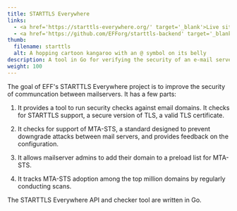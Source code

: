 ```yaml
---
title: STARTTLS Everywhere
links:
  - <a href='https://starttls-everywhere.org/' target='_blank'>Live site</a>
  - <a href='https://github.com/EFForg/starttls-backend' target='_blank'>Code on GitHub</a>
thumb:
  filename: starttls
  alt: A hopping cartoon kangaroo with an @ symbol on its belly
description: A tool in Go for verifying the security of an e-mail server and building a list of MTAs that support the MTA-STS standard.
weight: 100
---
```


The goal of EFF's STARTTLS Everywhere project is to improve the security of communcation between mailservers. It has a few parts:

1. It provides a tool to run security checks against email domains. It checks for STARTTLS support, a secure version of TLS, a valid TLS certificate.

2. It checks for support of MTA-STS, a standard designed to prevent downgrade attacks between mail servers, and provides feedback on the configuration.

3. It allows mailserver admins to add their domain to a preload list for MTA-STS.

4. It tracks MTA-STS adoption among the top million domains by regularly conducting scans.

The STARTTLS Everywhere API and checker tool are written in Go.
